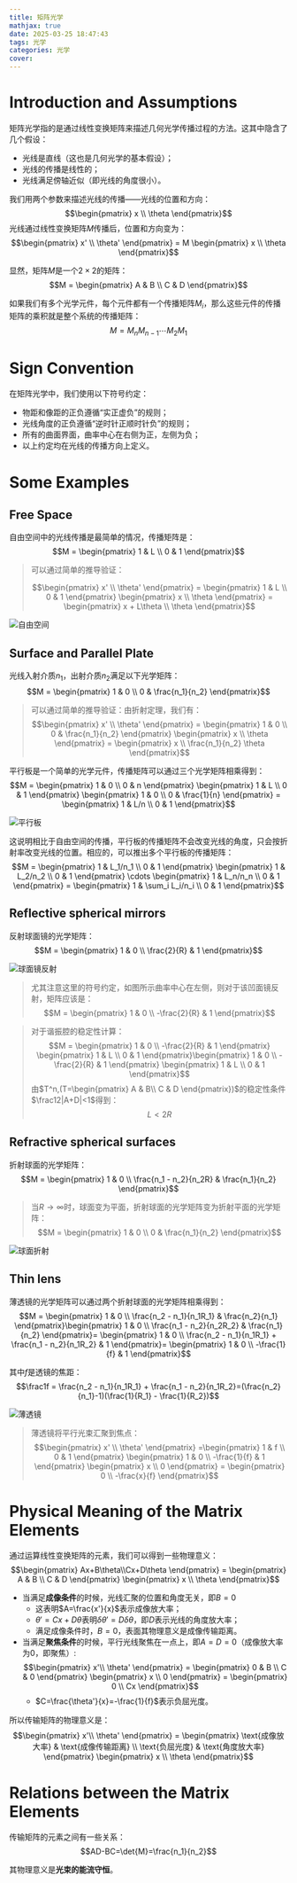 ```yaml
---
title: 矩阵光学
mathjax: true
date: 2025-03-25 18:47:43
tags: 光学
categories: 光学
cover:
---
```



# Introduction and Assumptions

矩阵光学指的是通过线性变换矩阵来描述几何光学传播过程的方法。这其中隐含了几个假设：
- 光线是直线（这也是几何光学的基本假设）；
- 光线的传播是线性的；
- 光线满足傍轴近似（即光线的角度很小）。

我们用两个参数来描述光线的传播——光线的位置和方向：
$$\begin{pmatrix} x \\ \theta \end{pmatrix}$$
光线通过线性变换矩阵$M$传播后，位置和方向变为：
$$\begin{pmatrix} x' \\ \theta' \end{pmatrix} = M \begin{pmatrix} x \\ \theta \end{pmatrix}$$

显然，矩阵$M$是一个$2 \times 2$的矩阵：
$$M = \begin{pmatrix} A & B \\ C & D \end{pmatrix}$$

如果我们有多个光学元件，每个元件都有一个传播矩阵$M_i$，那么这些元件的传播矩阵的乘积就是整个系统的传播矩阵：
$$M = M_n M_{n-1} \cdots M_2 M_1$$


# Sign Convention

在矩阵光学中，我们使用以下符号约定：
- 物距和像距的正负遵循“实正虚负”的规则；
- 光线角度的正负遵循“逆时针正顺时针负”的规则；
- 所有的曲面界面，曲率中心在右侧为正，左侧为负；
- 以上约定均在光线的传播方向上定义。

# Some Examples

## Free Space

自由空间中的光线传播是最简单的情况，传播矩阵是：
$$M = \begin{pmatrix} 1 & L \\ 0 & 1 \end{pmatrix}$$

> 可以通过简单的推导验证：
>
> $$\begin{pmatrix} x' \\ \theta' \end{pmatrix} = \begin{pmatrix} 1 & L \\ 0 & 1 \end{pmatrix} \begin{pmatrix} x \\ \theta \end{pmatrix} = \begin{pmatrix} x + L\theta \\ \theta \end{pmatrix}$$

![自由空间](/img/光学/自由空间.png)

##  Surface and Parallel Plate

光线入射介质$n_1$，出射介质$n_2$满足以下光学矩阵：
$$M = \begin{pmatrix} 1 & 0 \\ 0 & \frac{n_1}{n_2} \end{pmatrix}$$

> 可以通过简单的推导验证：由折射定理，我们有：
> $$\begin{pmatrix} x' \\ \theta' \end{pmatrix} = \begin{pmatrix} 1 & 0 \\ 0 & \frac{n_1}{n_2} \end{pmatrix} \begin{pmatrix} x \\ \theta \end{pmatrix} = \begin{pmatrix} x \\ \frac{n_1}{n_2} \theta \end{pmatrix}$$
> 


平行板是一个简单的光学元件，传播矩阵可以通过三个光学矩阵相乘得到：
$$M = \begin{pmatrix} 1 & 0 \\ 0 & n  \end{pmatrix} \begin{pmatrix} 1 & L \\ 0 & 1 \end{pmatrix} \begin{pmatrix} 1 & 0 \\ 0 & \frac{1}{n} \end{pmatrix} = \begin{pmatrix} 1 & L/n \\ 0 & 1 \end{pmatrix}$$

![平行板](/img/光学/平行板.png)

这说明相比于自由空间的传播，平行板的传播矩阵不会改变光线的角度，只会按折射率改变光线的位置。相应的，可以推出多个平行板的传播矩阵：
$$M = \begin{pmatrix} 1 & L_1/n_1 \\ 0 & 1 \end{pmatrix} \begin{pmatrix} 1 & L_2/n_2 \\ 0 & 1 \end{pmatrix} \cdots \begin{pmatrix} 1 & L_n/n_n \\ 0 & 1 \end{pmatrix} = \begin{pmatrix} 1 & \sum_i L_i/n_i \\ 0 & 1 \end{pmatrix}$$

## Reflective spherical mirrors

反射球面镜的光学矩阵：
$$M = \begin{pmatrix} 1 & 0 \\ \frac{2}{R} & 1 \end{pmatrix}$$

![球面镜反射](/img/光学/球面镜反射.png)

> 尤其注意这里的符号约定，如图所示曲率中心在左侧，则对于该凹面镜反射，矩阵应该是：
> $$M = \begin{pmatrix} 1 & 0 \\ -\frac{2}{R} & 1 \end{pmatrix}$$

> 对于谐振腔的稳定性计算：
> $$M = \begin{pmatrix} 1 & 0 \\ -\frac{2}{R} & 1 \end{pmatrix} \begin{pmatrix} 1 & L \\ 0 & 1 \end{pmatrix}\begin{pmatrix} 1 & 0 \\ -\frac{2}{R} & 1 \end{pmatrix} \begin{pmatrix} 1 & L \\ 0 & 1 \end{pmatrix}$$
> 由$T^n,(T=\begin{pmatrix} A & B\\ C & D \end{pmatrix})$的稳定性条件$\frac12|A+D|<1$得到：
> $$L<2R$$

## Refractive spherical surfaces

折射球面的光学矩阵：
$$M = \begin{pmatrix} 1 & 0 \\ \frac{n_1 - n_2}{n_2R} & \frac{n_1}{n_2} \end{pmatrix}$$

> 当$R\rightarrow \infty$时，球面变为平面，折射球面的光学矩阵变为折射平面的光学矩阵：
> $$M = \begin{pmatrix} 1 & 0 \\ 0 & \frac{n_1}{n_2} \end{pmatrix}$$

![球面折射](/img/光学/球面折射.png)

## Thin lens

薄透镜的光学矩阵可以通过两个折射球面的光学矩阵相乘得到：
$$M = \begin{pmatrix} 1 & 0 \\  \frac{n_2 - n_1}{n_1R_1} & \frac{n_2}{n_1} \end{pmatrix}\begin{pmatrix} 1 & 0 \\  \frac{n_1 - n_2}{n_2R_2} & \frac{n_1}{n_2} \end{pmatrix}= \begin{pmatrix} 1 & 0 \\  \frac{n_2 - n_1}{n_1R_1} + \frac{n_1 - n_2}{n_1R_2} & 1 \end{pmatrix}= \begin{pmatrix} 1 & 0 \\  -\frac{1}{f} & 1 \end{pmatrix}$$

其中$f$是透镜的焦距：
$$\frac1f = \frac{n_2 - n_1}{n_1R_1} + \frac{n_1 - n_2}{n_1R_2}=(\frac{n_2}{n_1}-1)(\frac{1}{R_1} - \frac{1}{R_2})$$

![薄透镜](/img/光学/薄透镜.png)

> 薄透镜将平行光束汇聚到焦点：
> $$\begin{pmatrix} x' \\ \theta' \end{pmatrix} =\begin{pmatrix} 1 & f \\ 0 & 1 \end{pmatrix} \begin{pmatrix} 1 & 0 \\ -\frac{1}{f} & 1 \end{pmatrix} \begin{pmatrix} x \\ 0 \end{pmatrix} = \begin{pmatrix} 0 \\ -\frac{x}{f} \end{pmatrix}$$

# Physical Meaning of the Matrix Elements

通过运算线性变换矩阵的元素，我们可以得到一些物理意义：
$$\begin{pmatrix} Ax+B\theta\\Cx+D\theta \end{pmatrix} = \begin{pmatrix} A & B \\ C & D \end{pmatrix} \begin{pmatrix} x \\ \theta \end{pmatrix}$$

- 当满足**成像条件**的时候，光线汇聚的位置和角度无关，即$B=0$
  - 这表明$A=\frac{x'}{x}$表示成像放大率；
  - $\theta'=Cx+D\theta$表明$\delta\theta'=D\delta\theta$，即$D$表示光线的角度放大率；
  - 满足成像条件时，$B=0$，表面其物理意义是成像传输距离。
- 当满足**聚焦条件**的时候，平行光线聚焦在一点上，即$A=D=0$（成像放大率为0，即聚焦）: 
  $$\begin{pmatrix} x'\\ \theta' \end{pmatrix} = \begin{pmatrix} 0 & B \\ C & 0 \end{pmatrix} \begin{pmatrix} x \\ 0 \end{pmatrix} = \begin{pmatrix} 0 \\ Cx \end{pmatrix}$$
  - $C=\frac{\theta'}{x}=-\frac{1}{f}$表示负屈光度。

所以传输矩阵的物理意义是：
$$\begin{pmatrix} x'\\ \theta' \end{pmatrix} = \begin{pmatrix} \text{成像放大率} & \text{成像传输距离} \\ \text{负屈光度} & \text{角度放大率} \end{pmatrix} \begin{pmatrix} x \\ \theta \end{pmatrix}$$

# Relations between the Matrix Elements

传输矩阵的元素之间有一些关系：
$$AD-BC=\det{M}=\frac{n_1}{n_2}$$

其物理意义是**光束的能流守恒**。